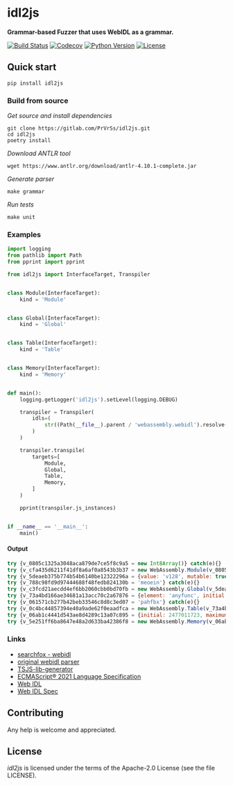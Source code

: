 # idl2js

**Grammar-based Fuzzer that uses WebIDL as a grammar.**

[![Build Status](https://img.shields.io/travis/PrVrSs/idl2js/master?style=plastic)](https://travis-ci.org/github/PrVrSs/idl2js)
[![Codecov](https://img.shields.io/codecov/c/github/PrVrSs/idl2js?style=plastic)](https://codecov.io/gh/PrVrSs/idl2js)
[![Python Version](https://img.shields.io/badge/python-3.10-blue?style=plastic)](https://www.python.org/)
[![License](https://img.shields.io/cocoapods/l/A?style=plastic)](https://github.com/PrVrSs/idl2js/blob/master/LICENSE)


## Quick start

```shell script
pip install idl2js
```


### Build from source

*Get source and install dependencies*
```shell script
git clone https://gitlab.com/PrVrSs/idl2js.git
cd idl2js
poetry install
```

*Download ANTLR tool*
```shell script
wget https://www.antlr.org/download/antlr-4.10.1-complete.jar
```

*Generate parser*
```shell script
make grammar
```

*Run tests*
```shell script
make unit
```


### Examples

```python
import logging
from pathlib import Path
from pprint import pprint

from idl2js import InterfaceTarget, Transpiler


class Module(InterfaceTarget):
    kind = 'Module'


class Global(InterfaceTarget):
    kind = 'Global'


class Table(InterfaceTarget):
    kind = 'Table'


class Memory(InterfaceTarget):
    kind = 'Memory'


def main():
    logging.getLogger('idl2js').setLevel(logging.DEBUG)

    transpiler = Transpiler(
        idls=(
            str((Path(__file__).parent / 'webassembly.webidl').resolve()),
        )
    )

    transpiler.transpile(
        targets=[
            Module,
            Global,
            Table,
            Memory,
        ]
    )

    pprint(transpiler.js_instances)


if __name__ == '__main__':
    main()

```


#### Output

```js
try {v_0805c1325a3048aca879de7ce5f8c9a5 = new Int8Array()} catch(e){}
try {v_cfa435d6211f41df8a6af0a8543b3b37 = new WebAssembly.Module(v_0805c1325a3048aca879de7ce5f8c9a5)} catch(e){}
try {v_5deaeb375b774b54b6140be12322296a = {value: 'v128', mutable: true}} catch(e){}
try {v_788c98fd9d97444688f48fedb824130b = 'meoein'} catch(e){}
try {v_c3fcd21aecdd4ef6bb2060cbb0bd70fb = new WebAssembly.Global(v_5deaeb375b774b54b6140be12322296a, v_788c98fd9d97444688f48fedb824130b)} catch(e){}
try {v_73a4bd166ae34681a13acc70c2a67876 = {element: 'anyfunc', initial: 290477176, maximum: 3297392043}} catch(e){}
try {v_061571cb277b42beb33546c8d8c3ed07 = 'pahfbx'} catch(e){}
try {v_0c4bc44857394e40a9ade62f0eaadfca = new WebAssembly.Table(v_73a4bd166ae34681a13acc70c2a67876, v_061571cb277b42beb33546c8d8c3ed07)} catch(e){}
try {v_06ab1c4441d543ae8d4289c13a07c895 = {initial: 2477011723, maximum: 3809510539}} catch(e){}
try {v_5e251ff6ba8647e48a2d633ba42386f8 = new WebAssembly.Memory(v_06ab1c4441d543ae8d4289c13a07c895)} catch(e){}
```


### Links

* [searchfox - webidl](https://searchfox.org/mozilla-central/source/dom/webidl)
* [original webidl parser](https://github.com/w3c/webidl2.js)
* [TSJS-lib-generator](https://github.com/microsoft/TSJS-lib-generator/tree/master/inputfiles/idl)
* [ECMAScript® 2021 Language Specification](https://tc39.es/ecma262/)
* [Web IDL](https://heycam.github.io/webidl)
* [Web IDL Spec](https://webidl.spec.whatwg.org/)


## Contributing

Any help is welcome and appreciated.


## License

*idl2js* is licensed under the terms of the Apache-2.0 License (see the file LICENSE).
